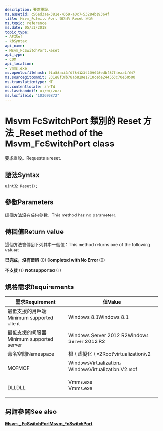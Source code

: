 ```yaml
---
description: 要求重設。
ms.assetid: c56ed3ae-381e-4359-a0c7-53284b19364f
title: Msvm_FcSwitchPort 類別的 Reset 方法
ms.topic: reference
ms.date: 05/31/2018
topic_type:
- APIRef
- kbSyntax
api_name:
- Msvm_FcSwitchPort.Reset
api_type:
- COM
api_location:
- vmms.exe
ms.openlocfilehash: 01a58ac83fd7841234259628edbf87f4eaa1fd47
ms.sourcegitcommit: 831e8f3db78ab820e1710cede244553c70e50500
ms.translationtype: MT
ms.contentlocale: zh-TW
ms.lasthandoff: 01/07/2021
ms.locfileid: "103690872"
---
```

# <a name="reset-method-of-the-msvm_fcswitchport-class"></a><span data-ttu-id="15283-103">Msvm FcSwitchPort 類別的 Reset 方法 \_</span><span class="sxs-lookup"><span data-stu-id="15283-103">Reset method of the Msvm\_FcSwitchPort class</span></span>

<span data-ttu-id="15283-104">要求重設。</span><span class="sxs-lookup"><span data-stu-id="15283-104">Requests a reset.</span></span>

## <a name="syntax"></a><span data-ttu-id="15283-105">語法</span><span class="sxs-lookup"><span data-stu-id="15283-105">Syntax</span></span>


```mof
uint32 Reset();
```



## <a name="parameters"></a><span data-ttu-id="15283-106">參數</span><span class="sxs-lookup"><span data-stu-id="15283-106">Parameters</span></span>

<span data-ttu-id="15283-107">這個方法沒有任何參數。</span><span class="sxs-lookup"><span data-stu-id="15283-107">This method has no parameters.</span></span>

## <a name="return-value"></a><span data-ttu-id="15283-108">傳回值</span><span class="sxs-lookup"><span data-stu-id="15283-108">Return value</span></span>

<span data-ttu-id="15283-109">這個方法會傳回下列其中一個值：</span><span class="sxs-lookup"><span data-stu-id="15283-109">This method returns one of the following values:</span></span>

<dl> <dt>

<span data-ttu-id="15283-110">**已完成，沒有錯誤** (0) </span><span class="sxs-lookup"><span data-stu-id="15283-110">**Completed with No Error** (0)</span></span>
</dt> <dt>

<span data-ttu-id="15283-111">**不支援** (1) </span><span class="sxs-lookup"><span data-stu-id="15283-111">**Not supported** (1)</span></span>
</dt> </dl>

## <a name="requirements"></a><span data-ttu-id="15283-112">規格需求</span><span class="sxs-lookup"><span data-stu-id="15283-112">Requirements</span></span>



| <span data-ttu-id="15283-113">需求</span><span class="sxs-lookup"><span data-stu-id="15283-113">Requirement</span></span> | <span data-ttu-id="15283-114">值</span><span class="sxs-lookup"><span data-stu-id="15283-114">Value</span></span> |
|-------------------------------------|---------------------------------------------------------------------------------------------------------|
| <span data-ttu-id="15283-115">最低支援的用戶端</span><span class="sxs-lookup"><span data-stu-id="15283-115">Minimum supported client</span></span><br/> | <span data-ttu-id="15283-116">Windows 8.1</span><span class="sxs-lookup"><span data-stu-id="15283-116">Windows 8.1</span></span><br/>                                                                                  |
| <span data-ttu-id="15283-117">最低支援的伺服器</span><span class="sxs-lookup"><span data-stu-id="15283-117">Minimum supported server</span></span><br/> | <span data-ttu-id="15283-118">Windows Server 2012 R2</span><span class="sxs-lookup"><span data-stu-id="15283-118">Windows Server 2012 R2</span></span><br/>                                                                       |
| <span data-ttu-id="15283-119">命名空間</span><span class="sxs-lookup"><span data-stu-id="15283-119">Namespace</span></span><br/>                | <span data-ttu-id="15283-120">根 \\ 虛擬化 \\ v2</span><span class="sxs-lookup"><span data-stu-id="15283-120">Root\\virtualization\\v2</span></span><br/>                                                                     |
| <span data-ttu-id="15283-121">MOF</span><span class="sxs-lookup"><span data-stu-id="15283-121">MOF</span></span><br/>                      | <dl> <span data-ttu-id="15283-122"><dt>WindowsVirtualization。</dt></span><span class="sxs-lookup"><span data-stu-id="15283-122"><dt>WindowsVirtualization.V2.mof</dt></span></span> </dl> |
| <span data-ttu-id="15283-123">DLL</span><span class="sxs-lookup"><span data-stu-id="15283-123">DLL</span></span><br/>                      | <dl> <span data-ttu-id="15283-124"><dt>Vmms.exe</dt></span><span class="sxs-lookup"><span data-stu-id="15283-124"><dt>Vmms.exe</dt></span></span> </dl>                     |



## <a name="see-also"></a><span data-ttu-id="15283-125">另請參閱</span><span class="sxs-lookup"><span data-stu-id="15283-125">See also</span></span>

<dl> <dt>

[<span data-ttu-id="15283-126">**Msvm \_ FcSwitchPort**</span><span class="sxs-lookup"><span data-stu-id="15283-126">**Msvm\_FcSwitchPort**</span></span>](msvm-fcswitchport.md)
</dt> </dl>

 

 





